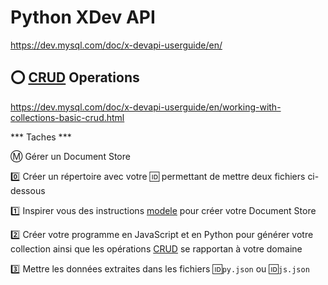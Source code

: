 # Python XDev API


https://dev.mysql.com/doc/x-devapi-userguide/en/


## :o: [CRUD](https://fr.wikipedia.org/wiki/CRUD) Operations

https://dev.mysql.com/doc/x-devapi-userguide/en/working-with-collections-basic-crud.html


*** Taches ***

:m: Gérer un Document Store


   :zero: Créer un répertoire avec votre :id: permettant de mettre deux fichiers ci-dessous
   
   :one: Inspirer vous des instructions [modele](.modele) pour créer votre Document Store
   
   :two: Créer votre programme en JavaScript et en Python pour générer votre collection ainsi que les opérations [CRUD](https://fr.wikipedia.org/wiki/CRUD) se rapportan à votre domaine
   
   :three: Mettre les données extraites dans les fichiers :id:`py.json` ou :id:`js.json`
   

